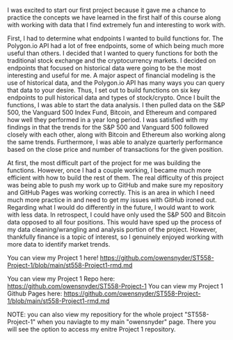 I was excited to start our first project because it gave me a chance to practice the concepts we have learned in the first half of this course along with working with data that I find extremely fun and interesting to work with. 

First, I had to determine what endpoints I wanted to build functions for. The Polygon.io API had a lot of free endpoints, some of which being much more useful than others. I decided that I wanted to query functions for both the traditional stock exchange and the cryptocurrency markets. I decided on endpoints that focused on historical data were going to be the most interesting and useful for me. A major aspect of financial modeling is the use of historical data, and the Polygon.io API has many ways you can query that data to your desire. Thus, I set out to build functions on six key endpoints to pull historical data and types of stock/crypto. Once I built the functions, I was able to start the data analysis. I then pulled data on the S&P 500, the Vanguard 500 Index Fund, Bitcoin, and Ethereum and compared how well they performed in a year long period. I was satisfied with my findings in that the trends for the S&P 500 and Vanguard 500 followed closely with each other, along with Bitcoin and Ethereum also working along the same trends. Furthermore, I was able to analyze quarterly performance based on the close price and number of transactions for the given position. 

At first, the most difficult part of the project for me was building the functions. However, once I had a couple working, I became much more efficient with how to build the rest of them. The real difficulty of this project was being able to push my work up to GitHub and make sure my repository and GitHub Pages was working correctly. This is an area in which I need much more practice in and need to get my issues with GitHub ironed out. Regarding what I would do differently in the future, I would want to work with less data. In retrospect, I could have only used the S&P 500 and Bitcoin data opposed to all four positions. This would have sped up the process of my data cleaning/wrangling and analysis portion of the project. However, thankfully finance is a topic of interest, so I genuinely enjoyed working with more data to identify market trends. 

You can view my Project 1 here! https://github.com/owensnyder/ST558-Project-1/blob/main/st558-Project1-rmd.md

You can view my Project 1 Repo here: https://github.com/owensnyder/ST558-Project-1
You can view my Project 1 Github Pages here: https://github.com/owensnyder/ST558-Project-1/blob/main/st558-Project1-rmd.md

NOTE: you can also view my repositiory for the whole project "ST558-Project-1" when you naviagte to my main "owensnyder" page. There you will see the option to access my enitre Project 1 repository.
